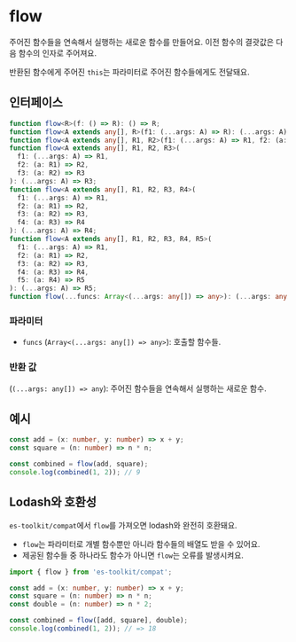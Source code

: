 # flow

주어진 함수들을 연속해서 실행하는 새로운 함수를 만들어요. 이전 함수의 결괏값은 다음 함수의 인자로 주어져요.

반환된 함수에게 주어진 `this`는 파라미터로 주어진 함수들에게도 전달돼요.

## 인터페이스

```typescript
function flow<R>(f: () => R): () => R;
function flow<A extends any[], R>(f1: (...args: A) => R): (...args: A) => R;
function flow<A extends any[], R1, R2>(f1: (...args: A) => R1, f2: (a: R1) => R2): (...args: A) => R2;
function flow<A extends any[], R1, R2, R3>(
  f1: (...args: A) => R1,
  f2: (a: R1) => R2,
  f3: (a: R2) => R3
): (...args: A) => R3;
function flow<A extends any[], R1, R2, R3, R4>(
  f1: (...args: A) => R1,
  f2: (a: R1) => R2,
  f3: (a: R2) => R3,
  f4: (a: R3) => R4
): (...args: A) => R4;
function flow<A extends any[], R1, R2, R3, R4, R5>(
  f1: (...args: A) => R1,
  f2: (a: R1) => R2,
  f3: (a: R2) => R3,
  f4: (a: R3) => R4,
  f5: (a: R4) => R5
): (...args: A) => R5;
function flow(...funcs: Array<(...args: any[]) => any>): (...args: any[]) => any;
```

### 파라미터

- `funcs` (`Array<(...args: any[]) => any>`): 호출할 함수들.

### 반환 값

(`(...args: any[]) => any`): 주어진 함수들을 연속해서 실행하는 새로운 함수.

## 예시

```typescript
const add = (x: number, y: number) => x + y;
const square = (n: number) => n * n;

const combined = flow(add, square);
console.log(combined(1, 2)); // 9
```

## Lodash와 호환성  

`es-toolkit/compat`에서 `flow`를 가져오면 lodash와 완전히 호환돼요.

- `flow`는 파라미터로 개별 함수뿐만 아니라 함수들의 배열도 받을 수 있어요.  
- 제공된 함수들 중 하나라도 함수가 아니면 `flow`는 오류를 발생시켜요.

```typescript
import { flow } from 'es-toolkit/compat';

const add = (x: number, y: number) => x + y;
const square = (n: number) => n * n;
const double = (n: number) => n * 2;

const combined = flow([add, square], double);
console.log(combined(1, 2)); // => 18
```